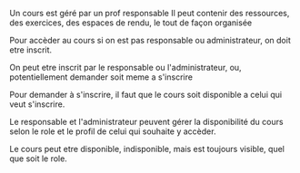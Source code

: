 Un cours est géré par un prof responsable 
Il peut contenir des ressources, des exercices, des espaces de rendu, le tout de façon organisée

Pour accèder au cours si on est pas responsable ou administrateur, on doit etre inscrit.

On peut etre inscrit par le responsable ou l'administrateur, ou, potentiellement demander soit meme a s'inscrire

Pour demander à s'inscrire, il faut que le cours soit disponible a celui qui veut s'inscrire.

Le responsable et l'administrateur peuvent gérer la disponibilité du cours selon le role et le profil de celui qui souhaite y accèder.

Le cours peut etre disponible, indisponible, mais est toujours visible, quel que soit le role.




